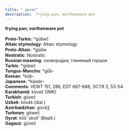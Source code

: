 ```yaml
---
title: " güveč"
description:  frying pan; earthenware pot
---
```

<strong> frying pan; earthenware pot</strong><br><br>
<strong>Proto-Turkic</strong>:  *gübeč<br>
<strong>Altaic etymology</strong>:  Altaic etymology<br>
<strong> Proto-Altaic</strong>:  *gi̯ūbe<br>
<strong>Nostratic</strong>:  Nostratic<br>
<strong>Russian meaning</strong>:  сковородка; глиняный горшок<br>
<strong>Turkic</strong>:  *gübeč<br>
<strong>Tungus-Manchu</strong>:  *gǖb-<br>
<strong>Korean</strong>:  *kūb-<br>
<strong>Japanese</strong>:  *káwǝ́r-<br>
<strong>Comments</strong>:  VEWT 151, 286, EDT 687-688, ЭСТЯ 3, 53-54.<br>
<strong>Karakhanid</strong>:  küveč ((MK)<br>
<strong>Turkish</strong>:  güveč<br>
<strong>Uzbek</strong>:  köväš (dial.)<br>
<strong>Azerbaidzhan</strong>:  güväǯ<br>
<strong>Turkmen</strong>:  göweč<br>
<strong>Oyrat</strong>:  kȫš 'skull' (Верб.)<br>
<strong>Gagauz</strong>:  güveč<br>


